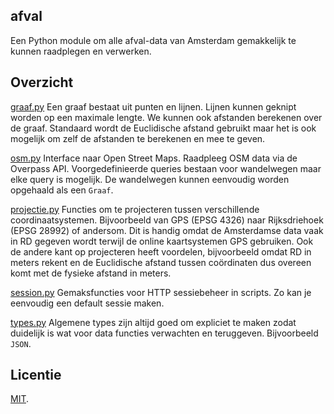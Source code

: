 afval
-----

Een Python module om alle afval-data van Amsterdam gemakkelijk te kunnen
raadplegen en verwerken.


Overzicht
---------

[graaf.py](afval/graaf.py) Een graaf bestaat uit punten en lijnen. Lijnen
kunnen geknipt worden op een maximale lengte. We kunnen ook afstanden berekenen
over de graaf. Standaard wordt de Euclidische afstand gebruikt maar het is ook
mogelijk om zelf de afstanden te berekenen en mee te geven.

[osm.py](afval/osm.py) Interface naar Open Street Maps. Raadpleeg OSM data via
de Overpass API. Voorgedefinieerde queries bestaan voor wandelwegen maar elke
query is mogelijk. De wandelwegen kunnen eenvoudig worden opgehaald als een
`Graaf`.

[projectie.py](afval/projectie.py) Functies om te projecteren tussen
verschillende coordinaatsystemen. Bijvoorbeeld van GPS (EPSG 4326) naar
Rijksdriehoek (EPSG 28992) of andersom. Dit is handig omdat de Amsterdamse data
vaak in RD gegeven wordt terwijl de online kaartsystemen GPS gebruiken. Ook de
andere kant op projecteren heeft voordelen, bijvoorbeeld omdat RD in meters
rekent en de Euclidische afstand tussen coördinaten dus overeen komt met de
fysieke afstand in meters.

[session.py](afval/session.py) Gemaksfuncties voor HTTP sessiebeheer in
scripts. Zo kan je eenvoudig een default sessie maken.

[types.py](afval/types.py) Algemene types zijn altijd goed om expliciet te
maken zodat duidelijk is wat voor data functies verwachten en teruggeven.
Bijvoorbeeld `JSON`.


Licentie
--------

[MIT](LICENSE.txt).
